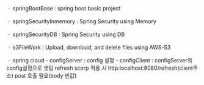 ㆍ springBootBase : spring boot basic project

ㆍ springSecurityInmemory : Spring Security using Memory

ㆍ springSecurityDB : Spring Security using DB

ㆍ s3FileWork : Upload, download, and delete files using AWS-S3

ㆍ spring cloud
	- configServer : config 설정
	- configClient : configServer의 config설정으로 셋팅
		refresh scorp 적용 시 http:localhost:8080/refresh(client주소) post 호출 필요(body 빈값)

